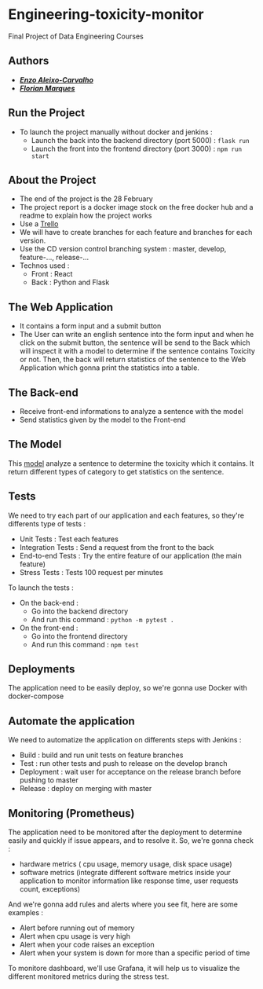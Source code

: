 # Engineering-toxicity-monitor
Final Project of Data Engineering Courses

## Authors
- [***Enzo Aleixo-Carvalho***](https://github.com/ealeixoc-99)
- [***Florian Marques***](https://github.com/MarquesFlorian)

## Run the Project
- To launch the project manually without docker and jenkins : 
  - Launch the back into the backend directory (port 5000) : `flask run`
  - Launch the front into the frontend directory (port 3000) : `npm run start`

## About the Project
- The end of the project is the 28 February
- The project report is a docker image stock on the free docker hub and a readme to explain how the project works
- Use a [Trello](https://trello.com/b/RYurjzNj/tablefeaturerepartition)
- We will have to create branches for each feature and branches for each version.
- Use the CD version control branching system : master, develop, feature-..., release-...
- Technos used :
  - Front : React
  - Back : Python and Flask

## The Web Application
- It contains a form input and a submit button
- The User can write an english sentence into the form input and when he click on the submit button, the sentence will be send to the Back which will inspect it with a model to determine if the sentence contains Toxicity or not. Then, the back will return statistics of the sentence to the Web Application which gonna print the statistics into a table.

## The Back-end
- Receive front-end informations to analyze a sentence with the model
- Send statistics given by the model to the Front-end

## The Model 
This [model](https://huggingface.co/unitary/toxic-bert) analyze a sentence to determine the toxicity which it contains. 
It return different types of category to get statistics on the sentence.

## Tests
We need to try each part of our application and each features, so they're differents type of tests :
- Unit Tests : Test each features
- Integration Tests : Send a request from the front to the back
- End-to-end Tests : Try the entire feature of our application (the main feature)
- Stress Tests : Tests 100 request per minutes

To launch the tests :
- On the back-end :
  - Go into the backend directory
  - And run this command : `python -m pytest .`
- On the front-end :
  - Go into the frontend directory
  - And run this command : `npm test`

## Deployments
The application need to be easily deploy, so we're gonna use Docker with docker-compose

## Automate the application
We need to automatize the application on differents steps with Jenkins :
- Build : build and run unit tests on feature branches
- Test : run other tests and push to release on the develop branch
- Deployment : wait user for acceptance on the release branch before pushing to master
- Release : deploy on merging with master

## Monitoring (Prometheus)
The application need to be monitored after the deployment to determine easily and quickly if issue appears, and to resolve it.
So, we're gonna check :
- hardware metrics ( cpu usage, memory usage, disk space usage)
- software metrics (integrate different software metrics inside your application to monitor information like response time, user requests count, exceptions)

And we're gonna add rules and alerts where you see fit, here are some examples :
- Alert before running out of memory
- Alert when cpu usage is very high
- Alert when your code raises an exception
- Alert when your system is down for more than a specific period of time

To monitore dashboard, we'll use Grafana, it will help us to visualize the different monitored metrics during the stress test.
